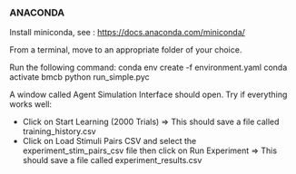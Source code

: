 ### ANACONDA ###

Install miniconda, see : https://docs.anaconda.com/miniconda/

From a terminal, move to an appropriate folder of your choice.

Run the following command:
    conda env create -f environment.yaml
    conda activate bmcb
    python run_simple.pyc
    
A window called Agent Simulation Interface should open.
Try if everything works well:
- Click on Start Learning (2000 Trials) => This should save a file called training_history.csv
- Click on Load Stimuli Pairs CSV and select the experiment_stim_pairs_csv file then click on Run Experiment => This should save a file called experiment_results.csv





